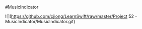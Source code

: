 #MusicIndicator

![](https://github.com/cjiong/LearnSwift/raw/master/Project 52 - MusicIndicator/MusicIndicator.gif)

